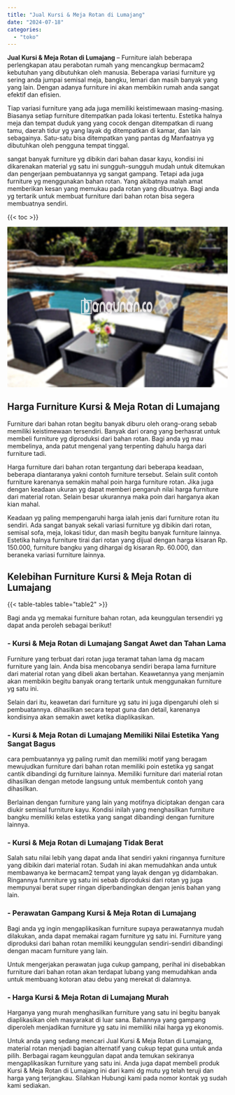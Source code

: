 ```yaml
---
title: "Jual Kursi & Meja Rotan di Lumajang"
date: "2024-07-18"
categories: 
  - "toko"
---
```


**Jual Kursi & Meja Rotan di Lumajang** – Furniture ialah beberapa perlengkapan atau perabotan rumah yang mencangkup bermacam2 kebutuhan yang dibutuhkan oleh manusia. Beberapa variasi furniture yg sering anda jumpai semisal meja, bangku, lemari dan masih banyak yang yang lain. Dengan adanya furniture ini akan membikin rumah anda sangat efektif dan efisien.

Tiap variasi furniture yang ada juga memiliki keistimewaan masing-masing. Biasanya setiap furniture ditempatkan pada lokasi tertentu. Estetika halnya meja dan tempat duduk yang yang cocok dengan ditempatkan di ruang tamu, daerah tidur yg yang layak dg ditempatkan di kamar, dan lain sebagainya. Satu-satu bisa ditempatkan yang pantas dg Manfaatnya yg dibutuhkan oleh pengguna tempat tinggal.

sangat banyak furniture yg dibikin dari bahan dasar kayu, kondisi ini dikarenakan material yg satu ini sungguh-sungguh mudah untuk ditemukan dan pengerjaan pembuatannya yg sangat gampang. Tetapi ada juga furniture yg menggunakan bahan rotan. Yang akibatnya malah amat memberikan kesan yang memukau pada rotan yang dibuatnya. Bagi anda yg tertarik untuk membuat furniture dari bahan rotan bisa segera membuatnya sendiri.

{{< toc >}}

![Jual Kursi & Meja Rotan di Lumajang](/images/kursi-meja-rotan-murah40.png)

## Harga Furniture Kursi & Meja Rotan di Lumajang

Furniture dari bahan rotan begitu banyak diburu oleh orang-orang sebab memiliki keistimewaan tersendiri. Banyak dari orang yang berhasrat untuk membeli furniture yg diproduksi dari bahan rotan. Bagi anda yg mau membelinya, anda patut mengenal yang terpenting dahulu harga dari furniture tadi.

Harga furniture dari bahan rotan tergantung dari beberapa keadaan, beberapa diantaranya yakni contoh furniture tersebut. Selain sulit contoh furniture karenanya semakin mahal poin harga furniture rotan. Jika juga dengan keadaan ukuran yg dapat memberi pengaruh nilai harga furniture dari material rotan. Selain besar ukurannya maka poin dari harganya akan kian mahal.

Keadaan yg paling mempengaruhi harga ialah jenis dari furniture rotan itu sendiri. Ada sangat banyak sekali variasi furniture yg dibikin dari rotan, semisal sofa, meja, lokasi tidur, dan masih begitu banyak furniture lainnya. Estetika halnya furniture tirai dari rotan yang dijual dengan harga kisaran Rp. 150.000, furniture bangku yang dihargai dg kisaran Rp. 60.000, dan beraneka variasi furniture lainnya.

## Kelebihan Furniture Kursi & Meja Rotan di Lumajang

{{< table-tables table="table2" >}}

Bagi anda yg memakai furniture bahan rotan, ada keunggulan tersendiri yg dapat anda peroleh sebagai berikut!

### \- Kursi & Meja Rotan di Lumajang Sangat Awet dan Tahan Lama

Furniture yang terbuat dari rotan juga teramat tahan lama dg macam furniture yang lain. Anda bisa mencobanya sendiri berapa lama furniture dari material rotan yang dibeli akan bertahan. Keawetannya yang menjamin akan membikin begitu banyak orang tertarik untuk menggunakan furniture yg satu ini.

Selain dari itu, keawetan dari furniture yg satu ini juga dipengaruhi oleh si pembuatannya. dihasilkan secara tepat guna dan detail, karenanya kondisinya akan semakin awet ketika diaplikasikan.

### \- Kursi & Meja Rotan di Lumajang Memiliki Nilai Estetika Yang Sangat Bagus

cara pembuatannya yg paling rumit dan memiliki motif yang beragam mewujudkan furniture dari bahan rotan memiliki poin estetika yg sangat cantik dibandingi dg furniture lainnya. Memiliki furniture dari material rotan dihasilkan dengan metode langsung untuk membentuk contoh yang dihasilkan.

Berlainan dengan furniture yang lain yang motifnya diciptakan dengan cara diukir semisal furniture kayu. Kondisi inilah yang menghasilkan furniture bangku memiliki kelas estetika yang sangat dibandingi dengan furniture lainnya.

### \- Kursi & Meja Rotan di Lumajang Tidak Berat

Salah satu nilai lebih yang dapat anda lihat sendiri yakni ringannya furniture yang dibikin dari material rotan. Sudah ini akan memudahkan anda untuk membawanya ke bermacam2 tempat yang layak dengan yg didambakan. Ringannya funrniture yg satu ini sebab diproduksi dari rotan yg juga mempunyai berat super ringan diperbandingkan dengan jenis bahan yang lain.

### \- Perawatan Gampang Kursi & Meja Rotan di Lumajang

Bagi anda yg ingin mengaplikasikan furniture supaya perawatannya mudah dilakukan, anda dapat memakai ragam furniture yg satu ini. Furniture yang diproduksi dari bahan rotan memiliki keunggulan sendiri-sendiri dibandingi dengan macam furniture yang lain.

Untuk mengerjakan perawatan juga cukup gampang, perihal ini disebabkan furniture dari bahan rotan akan terdapat lubang yang memudahkan anda untuk membuang kotoran atau debu yang merekat di dalamnya.

### \- Harga Kursi & Meja Rotan di Lumajang Murah

Harganya yang murah menghasilkan furniture yang satu ini begitu banyak diaplikasikan oleh masyarakat di luar sana. Bahannya yang gampang diperoleh menjadikan furniture yg satu ini memiliki nilai harga yg ekonomis.

Untuk anda yang sedang mencari Jual Kursi & Meja Rotan di Lumajang, material rotan menjadi bagian alternatif yang cukup tepat guna untuk anda pilih. Berbagai ragam keunggulan dapat anda temukan sekiranya mengaplikasikan furniture yang satu ini. Anda juga dapat membeli produk Kursi & Meja Rotan di Lumajang ini dari kami dg mutu yg telah teruji dan harga yang terjangkau. Silahkan Hubungi kami pada nomor kontak yg sudah kami sediakan.
